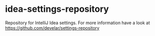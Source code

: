 # idea-settings-repository
Repository for IntelliJ Idea settings. For more information have a look at https://github.com/develar/settings-repository
